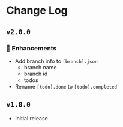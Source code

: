 # Change Log

## `v2.0.0`

### 🚀 Enhancements

- Add branch info to `[branch].json`
  - branch name
  - branch id
  - todos
- Rename `[todo].done` to `[todo].completed`

## `v1.0.0`

- Initial release
